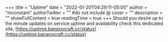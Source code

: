 +++
title = "Uptime"
date = "2022-01-20T04:29:11-05:00"
author = "mconstant"
authorTwitter = "" #do not include @
cover = ""
description = ""
showFullContent = true
readingTime = true
+++
Should you desire up to the minute updates on service uptime and availability check this dedicated site,
[https://uptime.bananocraft.cc/status](https://uptime.bananocraft.cc/status)